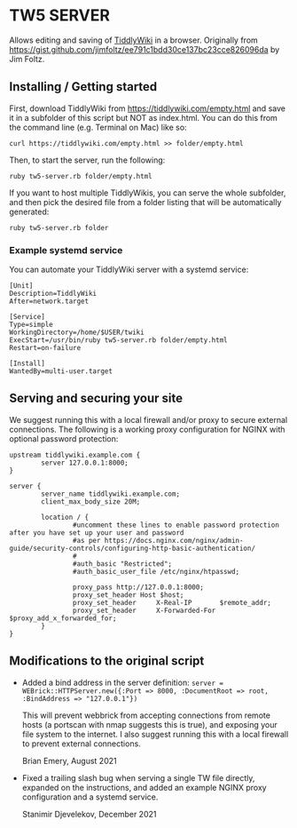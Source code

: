 # TW5 SERVER

Allows editing and saving of [TiddlyWiki](https://tiddlywiki.com) in a browser. Originally from https://gist.github.com/jimfoltz/ee791c1bdd30ce137bc23cce826096da by Jim Foltz.

## Installing / Getting started
First, download TiddlyWiki from https://tiddlywiki.com/empty.html and save it in a subfolder of this script but NOT as index.html. You can do this from the command line (e.g. Terminal on Mac) like so:

`curl https://tiddlywiki.com/empty.html >> folder/empty.html`

Then, to start the server, run the following:

`ruby tw5-server.rb folder/empty.html`

If you want to host multiple TiddlyWikis, you can serve the whole subfolder, and then pick the desired file from a folder listing that will be automatically generated:

`ruby tw5-server.rb folder`

### Example systemd service

You can automate your TiddlyWiki server with a systemd service:

```
[Unit]
Description=TiddlyWiki
After=network.target

[Service]
Type=simple
WorkingDirectory=/home/$USER/twiki
ExecStart=/usr/bin/ruby tw5-server.rb folder/empty.html
Restart=on-failure

[Install]
WantedBy=multi-user.target
```

## Serving and securing your site
We suggest running this with a local firewall and/or proxy to secure external connections. The following is a working proxy configuration for NGINX with optional password protection:

```nginx
upstream tiddlywiki.example.com {
        server 127.0.0.1:8000;
}

server {
        server_name tiddlywiki.example.com;
        client_max_body_size 20M;

        location / {
                #uncomment these lines to enable password protection after you have set up your user and password
                #as per https://docs.nginx.com/nginx/admin-guide/security-controls/configuring-http-basic-authentication/
                #
                #auth_basic "Restricted";
                #auth_basic_user_file /etc/nginx/htpasswd;

                proxy_pass http://127.0.0.1:8000;
                proxy_set_header Host $host;
                proxy_set_header     X-Real-IP       $remote_addr;
                proxy_set_header     X-Forwarded-For $proxy_add_x_forwarded_for;
        }
}
```

## Modifications to the original script
* Added a bind address in the server definition:
  ```server = WEBrick::HTTPServer.new({:Port => 8000, :DocumentRoot => root, :BindAddress => "127.0.0.1"})```

  This will prevent webbrick from accepting connections from remote hosts (a portscan with nmap 
  suggests this is true), and exposing your file system to the internet. I also suggest running 
  this with a local firewall to prevent external connections.

  Brian Emery, August 2021

* Fixed a trailing slash bug when serving a single TW file directly, expanded on the instructions, and added an example NGINX proxy configuration and a systemd service.
  
  Stanimir Djevelekov, December 2021
